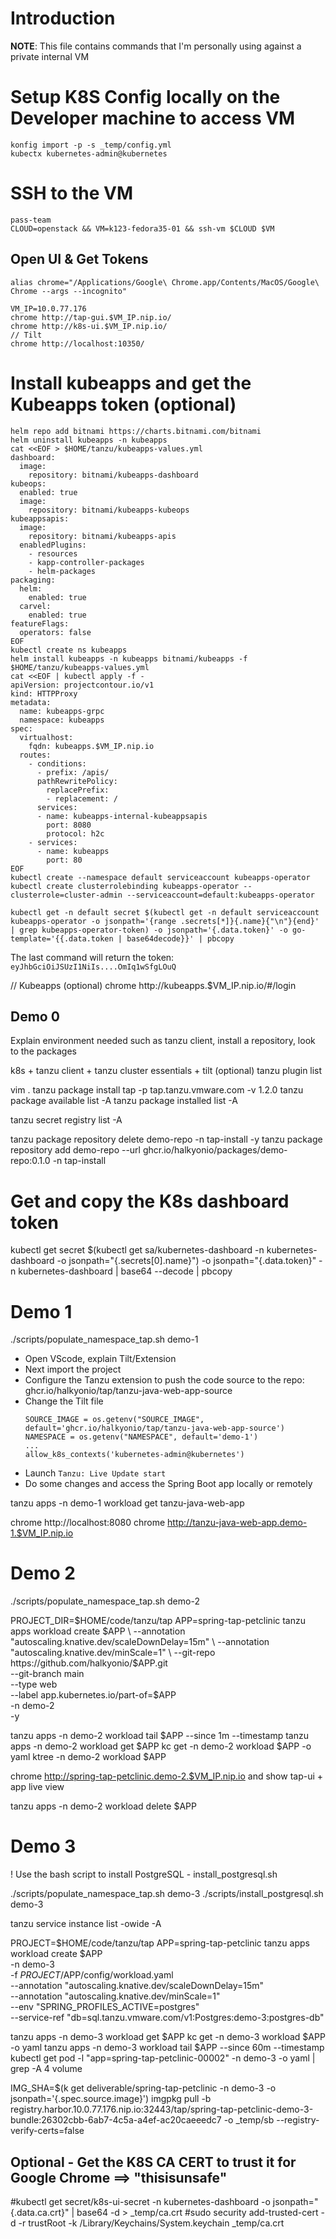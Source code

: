# Introduction

**NOTE**: This file contains commands that I'm personally using against a private internal VM

# Setup K8S Config locally on the Developer machine to access VM
```
konfig import -p -s _temp/config.yml
kubectx kubernetes-admin@kubernetes
```
# SSH to the VM
```
pass-team
CLOUD=openstack && VM=k123-fedora35-01 && ssh-vm $CLOUD $VM
```
## Open UI & Get Tokens
```
alias chrome="/Applications/Google\ Chrome.app/Contents/MacOS/Google\ Chrome --args --incognito"

VM_IP=10.0.77.176
chrome http://tap-gui.$VM_IP.nip.io/
chrome http://k8s-ui.$VM_IP.nip.io/
// Tilt
chrome http://localhost:10350/
```
# Install kubeapps and get the Kubeapps token (optional)
```
helm repo add bitnami https://charts.bitnami.com/bitnami
helm uninstall kubeapps -n kubeapps
cat <<EOF > $HOME/tanzu/kubeapps-values.yml
dashboard:
  image:
    repository: bitnami/kubeapps-dashboard
kubeops:
  enabled: true
  image:
    repository: bitnami/kubeapps-kubeops
kubeappsapis:
  image:
    repository: bitnami/kubeapps-apis
  enabledPlugins:
    - resources
    - kapp-controller-packages
    - helm-packages
packaging:
  helm:
    enabled: true
  carvel:
    enabled: true
featureFlags:
  operators: false
EOF
kubectl create ns kubeapps
helm install kubeapps -n kubeapps bitnami/kubeapps -f $HOME/tanzu/kubeapps-values.yml
cat <<EOF | kubectl apply -f - 
apiVersion: projectcontour.io/v1
kind: HTTPProxy
metadata:
  name: kubeapps-grpc
  namespace: kubeapps
spec:
  virtualhost:
    fqdn: kubeapps.$VM_IP.nip.io
  routes:
    - conditions:
      - prefix: /apis/
      pathRewritePolicy:
        replacePrefix:
        - replacement: /
      services:
      - name: kubeapps-internal-kubeappsapis
        port: 8080
        protocol: h2c
    - services:
      - name: kubeapps
        port: 80
EOF
kubectl create --namespace default serviceaccount kubeapps-operator
kubectl create clusterrolebinding kubeapps-operator --clusterrole=cluster-admin --serviceaccount=default:kubeapps-operator

kubectl get -n default secret $(kubectl get -n default serviceaccount kubeapps-operator -o jsonpath='{range .secrets[*]}{.name}{"\n"}{end}' | grep kubeapps-operator-token) -o jsonpath='{.data.token}' -o go-template='{{.data.token | base64decode}}' | pbcopy
```
The last command will return the token: `eyJhbGciOiJSUzI1NiIs....OmIq1wSfgLOuQ`

// Kubeapps (optional)
chrome http://kubeapps.$VM_IP.nip.io/#/login

## Demo 0

Explain environment needed such as tanzu client, install a repository, look to the packages

k8s + tanzu client + tanzu cluster essentials + tilt (optional)
tanzu plugin list

vim .
tanzu package install tap -p tap.tanzu.vmware.com -v 1.2.0
tanzu package available list -A
tanzu package installed list -A

tanzu secret registry list -A

tanzu package repository delete demo-repo -n tap-install -y
tanzu package repository add demo-repo --url ghcr.io/halkyonio/packages/demo-repo:0.1.0 -n tap-install

# Get and copy the K8s dashboard token
kubectl get secret $(kubectl get sa/kubernetes-dashboard -n kubernetes-dashboard -o jsonpath="{.secrets[0].name}") -o jsonpath="{.data.token}" -n kubernetes-dashboard | base64 --decode | pbcopy

# Demo 1

./scripts/populate_namespace_tap.sh demo-1

- Open VScode, explain Tilt/Extension
- Next import the project
- Configure the Tanzu extension to push the code source to the repo: ghcr.io/halkyonio/tap/tanzu-java-web-app-source
- Change the Tilt file
  ```text
  SOURCE_IMAGE = os.getenv("SOURCE_IMAGE", default='ghcr.io/halkyonio/tap/tanzu-java-web-app-source')
  NAMESPACE = os.getenv("NAMESPACE", default='demo-1')
  ...
  allow_k8s_contexts('kubernetes-admin@kubernetes')
  ```
- Launch `Tanzu: Live Update start`  
- Do some changes and access the Spring Boot app locally or remotely

tanzu apps -n demo-1 workload get tanzu-java-web-app

chrome http://localhost:8080
chrome http://tanzu-java-web-app.demo-1.$VM_IP.nip.io

# Demo 2

./scripts/populate_namespace_tap.sh demo-2

PROJECT_DIR=$HOME/code/tanzu/tap
APP=spring-tap-petclinic
tanzu apps workload create $APP \
   --annotation "autoscaling.knative.dev/scaleDownDelay=15m" \
   --annotation "autoscaling.knative.dev/minScale=1" \
   --git-repo https://github.com/halkyonio/$APP.git \
   --git-branch main \
   --type web \
   --label app.kubernetes.io/part-of=$APP \
   -n demo-2 \
   -y

tanzu apps -n demo-2 workload tail $APP --since 1m --timestamp
tanzu apps -n demo-2 workload get $APP
kc get -n demo-2 workload $APP -o yaml
ktree -n demo-2 workload $APP

chrome http://spring-tap-petclinic.demo-2.$VM_IP.nip.io
and show tap-ui + app live view

tanzu apps -n demo-2 workload delete $APP

# Demo 3

! Use the bash script to install PostgreSQL - install_postgresql.sh

./scripts/populate_namespace_tap.sh demo-3
./scripts/install_postgresql.sh demo-3

tanzu service instance list -owide -A

PROJECT=$HOME/code/tanzu/tap
APP=spring-tap-petclinic
tanzu apps workload create $APP \
     -n demo-3 \
     -f $PROJECT/$APP/config/workload.yaml \
     --annotation "autoscaling.knative.dev/scaleDownDelay=15m" \
     --annotation "autoscaling.knative.dev/minScale=1" \
     --env "SPRING_PROFILES_ACTIVE=postgres" \
     --service-ref "db=sql.tanzu.vmware.com/v1:Postgres:demo-3:postgres-db"

tanzu apps -n demo-3 workload get $APP
kc get -n demo-3 workload $APP -o yaml
tanzu apps -n demo-3 workload tail $APP --since 60m --timestamp
kubectl get pod -l "app=spring-tap-petclinic-00002" -n demo-3 -o yaml | grep -A 4 volume

IMG_SHA=$(k get deliverable/spring-tap-petclinic -n demo-3 -o jsonpath='{.spec.source.image}')
imgpkg pull -b registry.harbor.10.0.77.176.nip.io:32443/tap/spring-tap-petclinic-demo-3-bundle:26302cbb-6ab7-4c5a-a4ef-ac20caeeedc7 -o _temp/sb --registry-verify-certs=false

## Optional - Get the K8S CA CERT to trust it for Google Chrome ==> "thisisunsafe"

#kubectl get secret/k8s-ui-secret -n kubernetes-dashboard -o jsonpath="{.data.ca\.crt}" | base64 -d > _temp/ca.crt
#sudo security add-trusted-cert -d -r trustRoot -k /Library/Keychains/System.keychain _temp/ca.crt



